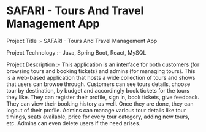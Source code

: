 # SAFARI - Tours And Travel Management App

Project Title :- SAFARI - Tours And Travel Management App

Project Technology :- Java, Spring Boot, React, MySQL

Project Description :-
This application is an interface for both customers (for browsing tours and booking tickets) and admins (for managing tours). This is a web-based application that hosts a wide collection of tours and shows that users can browse through.
Customers can see tours details, choose tour by destination, by budget and accordingly book tickets for the tours they like. They can register their profile, sign in, book tickets, give feedback. They can view their booking history as well. Once they are done, they can logout of their profile.
Admins can manage various tour details like tour timings, seats available, price for every tour category, adding new tours, etc. Admins can even delete users if the need arises.
